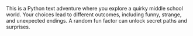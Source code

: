 This is a Python text adventure where you explore a quirky middle school world. 
Your choices lead to different outcomes, including funny, strange, and unexpected endings. 
A random fun factor can unlock secret paths and surprises.

